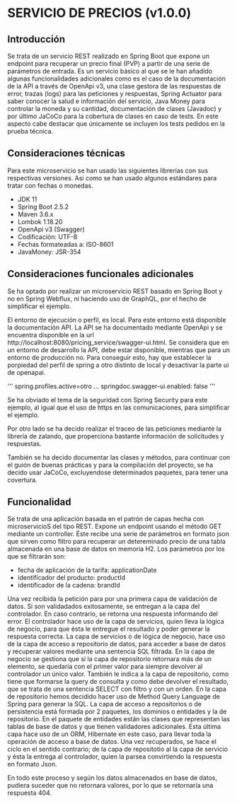 # SERVICIO DE PRECIOS (v1.0.0)

## Introducción

Se trata de un servicio REST realizado en Spring Boot que expone un endpoint para recuperar un precio final (PVP) a partir de una serie de parámetros de entrada. Es un servicio básico al que se le han añadido algunas funcionalidades adicionales como es el caso de la documentación de la API a través de OpenApi v3, una clase gestora de las respuestas de error, trazas (logs) para las peticiones y respuestas, Spring Actuator para saber conocer la salud e información del servicio, Java Money para controlar la moneda y su cantidad, documentación de clases (Javadoc) y por último JaCoCo para la cobertura de clases en caso de tests. En este aspecto cabe destacar que únicamente se incluyen los tests pedidos en la prueba técnica.

## Consideraciones técnicas

Para este microservicio se han usado las siguientes librerías con sus respectivas versiones. Así como se han usado algunos estándares para tratar con fechas o monedas.

* JDK 11
* Spring Boot 2.5.2
* Maven 3.6.x
* Lombok 1.18.20
* OpenApi v3 (Swagger)
* Codificación: UTF-8
* Fechas formateadas a: ISO-8601
* JavaMoney: JSR-354

## Consideraciones funcionales adicionales

Se ha optado por realizar un microservicio REST basado en Spring Boot y no en Spring Webflux, ni haciendo uso de GraphQL, por el hecho de simplificar el ejemplo.

El entorno de ejecución o perfil, es local. Para este entorno está disponible la documentación API. La API se ha documentado mediante OpenApi y se encuentra disponible en la url <link>http://localhost:8080/pricing_service/swagger-ui.html</link>. Se considera que en un entorno de desarrollo la API, debe estar disponible, mientras que para un entorno de producción no. Para conseguir esto, hay que establecer la porpiedad del perfil de spring a otro distinto de local y desactivar la parte ui de openapai.

'''
spring.profiles.active=otro
...
springdoc.swagger-ui.enabled: false
'''

Se ha obviado el tema de la seguridad con Spring Security para este ejemplo, al igual que el uso de https en las comunicaciones, para simplificar el ejemplo.

Por otro lado se ha decido realizar el traceo de las peticiones mediante la librería de zalando, que properciona bastante información de solicitudes y respuestas.

También se ha decido documentar las clases y métodos, para continuar con el guión de buenas prácticas y para la compilación del proyecto, se ha decido usar JaCoCo, excluyendose determinados paquetes, para tener una covertura.

## Funcionalidad

Se trata de una aplicación basada en el patrón de capas hecha con microservicioS del tipo REST. Expone un endpoint usando el método GET mediante un controller. Éste recibe una serie de parámetros en formato json que sirven como filtro para recuperar un detereminado precio de una tabla almacenada en una base de datos en memoria H2. Los parámetros por los que se filtrarán son:

- fecha de aplicación de la tarifa: applicationDate
- identificador del producto:       productId
- identificador de la cadena:       brandId

Una vez recibida la petición para por una primera capa de validación de datos. Si son validadados exitosamente, se entregan a la capa del controlador. En caso contrario, se retorna una respuesta informando del error. El controlador hace uso de la capa de servicios, quien lleva la lógica de negocio, para que ésta le entregue el resultado y poder generar la respuesta correcta. La capa de servicios o de lógica de negocio, hace uso de la capa de acceso a repositorio de datos, para acceder a base de datos y recuperar valores mediante una sentencia SQL filtrada. En la capa de negocio se gestiona que si la capa de repositorio retornara más de un elemento, se quedaría con el primer valor para siempre devolver al controlador un único valor. También le indica a la capa de repositorio, como tiene que formarse la query de consulta y como debe devolver el resultado, que se trata de una sentencia SELECT con filtro y con un orden. En la capa de repositorio hemos decidido hacer uso de Method Query Language de Spring para generar la SQL. La capa de acceso a repositorios o de persistencia está formada por 2 paquetes, los dominios o entidades y la de repositorio. En el paquete de entidades están las clases que representan las tablas de base de datos y que tienen validadores adicionales. Esta última capa hace uso de un ORM, Hibernate en este caso, para llevar toda la operación de acceso a base de datos. Una vez recuperados, se hace el ciclo en el sentido contrario; de la capa de repositotio al la capa de servicio y ésta la entrega al controlador, quien la parsea convirtiendo la respuesta en formato Json.

En todo este proceso y según los datos almacenados en base de datos, pudiera suceder que no retornara valores, por lo que se retornaría una respuesta 404.
